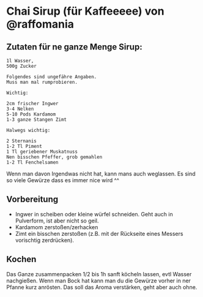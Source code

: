 # Chai Sirup (für Kaffeeeee) von @raffomania

## Zutaten für ne ganze Menge Sirup:

```
1l Wasser,
500g Zucker

Folgendes sind ungefähre Angaben.
Muss man mal rumprobieren.

Wichtig: 

2cm frischer Ingwer
3-4 Nelken
5-10 Pods Kardamom
1-3 ganze Stangen Zimt

Halwegs wichtig:

2 Sternanis
1-2 Tl Piment
1 Tl geriebener Muskatnuss
Nen bisschen Pfeffer, grob gemahlen
1-2 Tl Fenchelsamen
```

Wenn man davon Irgendwas nicht hat, kann mans auch weglassen.
Es sind so viele Gewürze dass es immer nice wird ^^

## Vorbereitung

- Ingwer in scheiben oder kleine würfel schneiden.
    Geht auch in Pulverform, ist aber nicht so geil.
- Kardamom zerstoßen/zerhacken
- Zimt ein bisschen zerstoßen (z.B. mit der Rückseite eines Messers vorischtig zerdrücken).

## Kochen

Das Ganze zusammenpacken 1/2 bis 1h sanft köcheln lassen, evtl Wasser nachgießen.
Wenn man Bock hat kann man du die Gewürze vorher in ner Pfanne kurz anrösten.
Das soll das Aroma verstärken, geht aber auch ohne.
